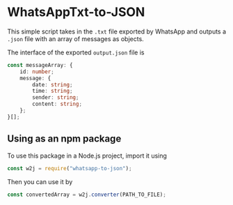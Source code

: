 # WhatsAppTxt-to-JSON
This simple script takes in the `.txt` file exported by WhatsApp and outputs a `.json` file with an array of messages as objects.

The interface of the exported `output.json` file is
```typescript
const messageArray: {
	id: number;
	message: {
		date: string;
		time: string;
		sender: string;
		content: string;
	};
}[];
```
## Using as an npm package
To use this package in a Node.js project, import it using
```javascript
const w2j = require("whatsapp-to-json");
```

Then you can use it by
```javascript
const convertedArray = w2j.converter(PATH_TO_FILE);
```
